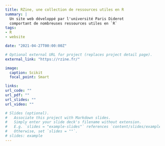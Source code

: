 ```yaml
---
title: RZine, une collection de ressources utiles en R
summary: |
  Un site web développé par l'université Paris Diderot
  comportant de nombreuses ressources utiles en `R`
tags:
- R
- website

date: "2021-04-27T00:00:00Z"

# Optional external URL for project (replaces project detail page).
external_link: "https://rzine.fr/"

image:
  caption: Scikit
  focal_point: Smart

links:
url_code: ""
url_pdf: ""
url_slides: ""
url_video: ""

# Slides (optional).
#   Associate this project with Markdown slides.
#   Simply enter your slide deck's filename without extension.
#   E.g. `slides = "example-slides"` references `content/slides/example-slides.md`.
#   Otherwise, set `slides = ""`.
# slides: example
---
```


